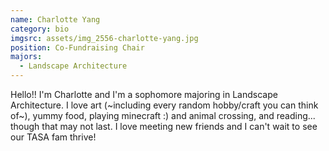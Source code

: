 ```yaml
---
name: Charlotte Yang
category: bio
imgsrc: assets/img_2556-charlotte-yang.jpg
position: Co-Fundraising Chair
majors:
  - Landscape Architecture
---
```

Hello!! I'm Charlotte and I'm a sophomore majoring in Landscape Architecture. I love art (\~including every random hobby/craft you can think of\~), yummy food, playing minecraft :) and animal crossing, and reading... though that may not last. I love meeting new friends and I can't wait to see our TASA fam thrive!